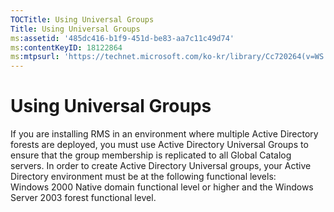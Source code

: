 ```yaml
---
TOCTitle: Using Universal Groups
Title: Using Universal Groups
ms:assetid: '485dc416-b1f9-451d-be83-aa7c11c49d74'
ms:contentKeyID: 18122864
ms:mtpsurl: 'https://technet.microsoft.com/ko-kr/library/Cc720264(v=WS.10)'
---
```


Using Universal Groups
======================

If you are installing RMS in an environment where multiple Active Directory forests are deployed, you must use Active Directory Universal Groups to ensure that the group membership is replicated to all Global Catalog servers. In order to create Active Directory Universal groups, your Active Directory environment must be at the following functional levels: Windows 2000 Native domain functional level or higher and the Windows Server 2003 forest functional level.
